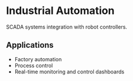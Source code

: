 # Industrial Automation

SCADA systems integration with robot controllers.

## Applications

- Factory automation
- Process control
- Real-time monitoring and control dashboards
